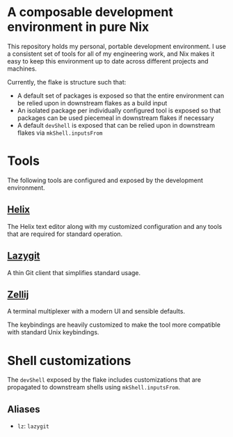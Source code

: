 # A composable development environment in pure Nix

This repository holds my personal, portable development environment. I use a consistent set of tools for all
of my engineering work, and Nix makes it easy to keep this environment up to date across different projects
and machines.

Currently, the flake is structure such that:

* A default set of packages is exposed so that the entire environment can be relied upon in downstream flakes as a build input
* An isolated package per individually configured tool is exposed so that packages can be used piecemeal in downstream flakes
  if necessary
* A default `devShell` is exposed that can be relied upon in downstream flakes via `mkShell.inputsFrom`

# Tools

The following tools are configured and exposed by the development environment.

## [Helix](https://helix-editor.com/)

The Helix text editor along with my customized configuration and any tools that are required for standard operation.

## [Lazygit](https://github.com/jesseduffield/lazygit)

A thin Git client that simplifies standard usage.

## [Zellij](https://zellij.dev/)

A terminal multiplexer with a modern UI and sensible defaults.

The keybindings are heavily customized to make the tool more compatible with standard Unix keybindings.

# Shell customizations

The `devShell` exposed by the flake includes customizations that are propagated to downstream shells using `mkShell.inputsFrom`.

## Aliases

* `lz`: `lazygit`
